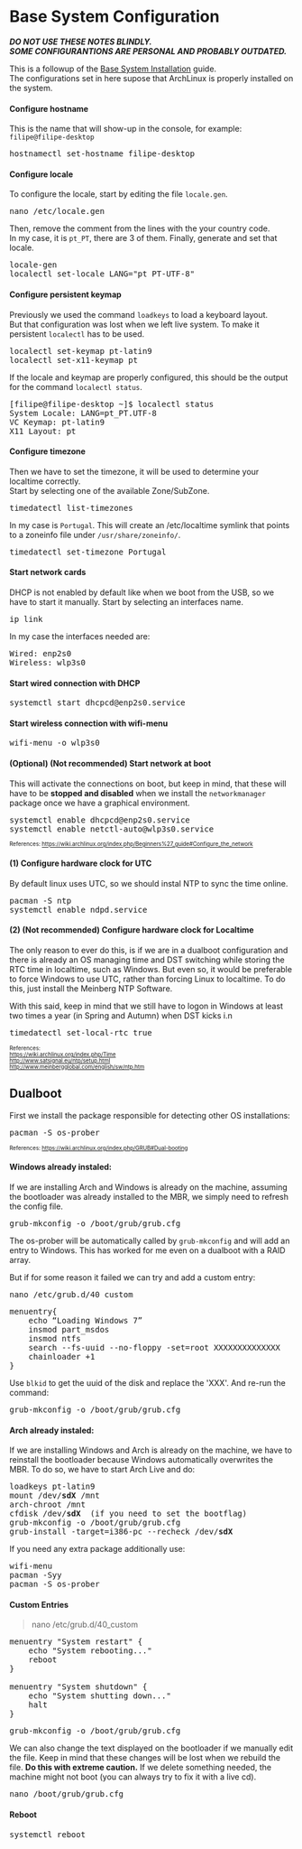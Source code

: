 # Base System Configuration

***DO NOT USE THESE NOTES BLINDLY.***  
***SOME CONFIGURANTIONS ARE PERSONAL AND PROBABLY OUTDATED.***

This is a followup of the [Base System Installation](https://github.com/Tenza/configurations/blob/master/ArchLinux%20Installation/1%20-%20Base%20System%20Installation.md) guide.  
The configurations set in here supose that ArchLinux is properly installed on the system.

#### Configure hostname

This is the name that will show-up in the console, for example: `filipe@filipe-desktop`

<pre>
hostnamectl set-hostname filipe-desktop
</pre>

#### Configure locale

To configure the locale, start by editing the file `locale.gen`.

<pre>
nano /etc/locale.gen
</pre>

Then, remove the comment from the lines with the your country code.  
In my case, it is `pt_PT`, there are 3 of them. Finally, generate and set that locale.

<pre>
locale-gen  
localectl set-locale LANG="pt_PT-UTF-8"
</pre>

#### Configure persistent keymap

Previously we used the command `loadkeys` to load a keyboard layout.  
But that configuration was lost when we left live system. To make it persistent `localectl` has to be used.

<pre>
localectl set-keymap pt-latin9
localectl set-x11-keymap pt
</pre>

If the locale and keymap are properly configured, this should be the output for the command `localectl status`.

<pre>
[filipe@filipe-desktop ~]$ localectl status  
System Locale: LANG=pt_PT.UTF-8  
VC Keymap: pt-latin9  
X11 Layout: pt
</pre>

#### Configure timezone 

Then we have to set the timezone, it will be used to determine your localtime correctly.  
Start by selecting one of the available Zone/SubZone.

<pre>
timedatectl list-timezones
</pre>

In my case is `Portugal`.
This will create an /etc/localtime symlink that points to a zoneinfo file under `/usr/share/zoneinfo/`.  

<pre>
timedatectl set-timezone Portugal
</pre>

#### Start network cards

DHCP is not enabled by default like when we boot from the USB, so we have to start it manually.
Start by selecting an interfaces name.

<pre>
ip link
</pre>

In my case the interfaces needed are:  
<pre>
Wired: enp2s0  
Wireless: wlp3s0
</pre>

#### Start wired connection with DHCP

<pre>
systemctl start dhcpcd@enp2s0.service
</pre>

#### Start wireless connection with wifi-menu

<pre>
wifi-menu -o wlp3s0
</pre>

#### (Optional) (Not recommended) Start network at boot

This will activate the connections on boot, but keep in mind, that these will have to be **stopped and disabled** when we install the `networkmanager` package once we have a graphical environment.

<pre>
systemctl enable dhcpcd@enp2s0.service  
systemctl enable netctl-auto@wlp3s0.service
</pre>

<sub><sup>
References:
https://wiki.archlinux.org/index.php/Beginners%27_guide#Configure_the_network
</sup></sub>

#### (1) Configure hardware clock for UTC

By default linux uses UTC, so we should instal NTP to sync the time online.

<pre>
pacman -S ntp  
systemctl enable ndpd.service
</pre>

#### (2) (Not recommended) Configure hardware clock for Localtime

The only reason to ever do this, is if we are in a dualboot configuration and there is already an OS managing time and DST switching while storing the RTC time in localtime, such as Windows. But even so, it would be preferable to force Windows to use UTC, rather than forcing Linux to localtime. To do this, just install the Meinberg NTP Software.

With this said, keep in mind that we still have to logon in Windows at least two times a year (in Spring and Autumn) when DST kicks i.n

<pre>
timedatectl set-local-rtc true
</pre>

<sub><sup>
References:  
https://wiki.archlinux.org/index.php/Time  
http://www.satsignal.eu/ntp/setup.html  
http://www.meinbergglobal.com/english/sw/ntp.htm
</sup></sub>

## Dualboot

First we install the package responsible for detecting other OS installations:

<pre>
pacman -S os-prober
</pre>

<sub><sup>
References:
https://wiki.archlinux.org/index.php/GRUB#Dual-booting
</sup></sub>

#### Windows already instaled:

If we are installing Arch and Windows is already on the machine, assuming the bootloader was already installed to the MBR, we simply need to refresh the config file.

<pre>
grub-mkconfig -o /boot/grub/grub.cfg
</pre>

The os-prober will be automatically called by `grub-mkconfig` and will add an entry to Windows. This has worked for me even on a dualboot with a RAID array.

But if for some reason it failed we can try and add a custom entry:

<pre>
nano /etc/grub.d/40_custom
</pre>

<pre>
menuentry{
	echo “Loading Windows 7”
	insmod part_msdos
	insmod ntfs
	search --fs-uuid --no-floppy -set=root XXXXXXXXXXXXXX
	chainloader +1
}
</pre>

Use `blkid` to get the uuid of the disk and replace the 'XXX'. And re-run the command:

<pre>
grub-mkconfig -o /boot/grub/grub.cfg
</pre>

#### Arch already instaled:

If we are installing Windows and Arch is already on the machine, we have to reinstall the bootloader because Windows automatically overwrites the MBR. To do so, we have to start Arch Live and do: 

<pre>
loadkeys pt-latin9
mount /dev/<b>sdX</b> /mnt
arch-chroot /mnt
cfdisk /dev/<b>sdX</b>  (if you need to set the bootflag)
grub-mkconfig -o /boot/grub/grub.cfg
grub-install -target=i386-pc --recheck /dev/<b>sdX</b>
</pre>

If you need any extra package additionally use:
<pre>
wifi-menu
pacman -Syy
pacman -S os-prober
</pre>

#### Custom Entries

> nano /etc/grub.d/40_custom

<pre>
menuentry "System restart" {
	echo "System rebooting..."
	reboot
}

menuentry "System shutdown" {
	echo "System shutting down..."
	halt
}
</pre>

<pre>
grub-mkconfig -o /boot/grub/grub.cfg
</pre>

We can also change the text displayed on the bootloader if we manually edit the file.
Keep in mind that these changes will be lost when we rebuild the file. **Do this with extreme caution.**
If we delete something needed, the machine might not boot (you can always try to fix it with a live cd).

<pre>
nano /boot/grub/grub.cfg
</pre>

#### Reboot

<pre>
systemctl reboot
</pre>
